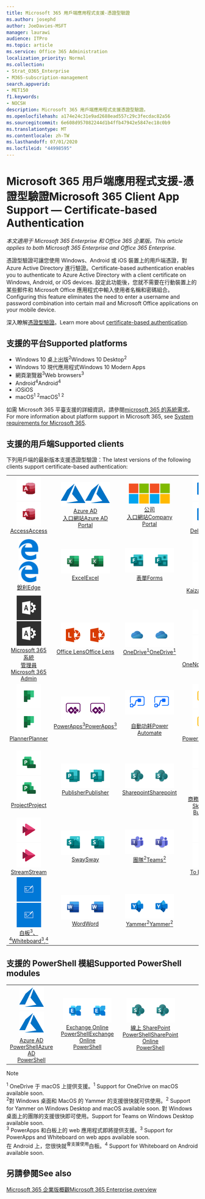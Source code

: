 ```yaml
---
title: Microsoft 365 用戶端應用程式支援-憑證型驗證
ms.author: josephd
author: JoeDavies-MSFT
manager: laurawi
audience: ITPro
ms.topic: article
ms.service: Office 365 Administration
localization_priority: Normal
ms.collection:
- Strat_O365_Enterprise
- M365-subscription-management
search.appverid:
- MET150
f1.keywords:
- NOCSH
description: Microsoft 365 用戶端應用程式支援憑證型驗證。
ms.openlocfilehash: a174e24c31e9ad2688ead557c29c3fecdac82a56
ms.sourcegitcommit: 6e608d957082244d1b4ffb47942e5847ec18c0b9
ms.translationtype: MT
ms.contentlocale: zh-TW
ms.lasthandoff: 07/01/2020
ms.locfileid: "44998595"
---
```

# <a name="microsoft-365-client-app-support--certificate-based-authentication"></a><span data-ttu-id="98755-103">Microsoft 365 用戶端應用程式支援-憑證型驗證</span><span class="sxs-lookup"><span data-stu-id="98755-103">Microsoft 365 Client App Support — Certificate-based Authentication</span></span>

<span data-ttu-id="98755-104">*本文適用于 Microsoft 365 Enterprise 和 Office 365 企業版。*</span><span class="sxs-lookup"><span data-stu-id="98755-104">*This article applies to both Microsoft 365 Enterprise and Office 365 Enterprise.*</span></span>

<span data-ttu-id="98755-105">憑證型驗證可讓您使用 Windows、Android 或 iOS 裝置上的用戶端憑證，對 Azure Active Directory 進行驗證。</span><span class="sxs-lookup"><span data-stu-id="98755-105">Certificate-based authentication enables you to authenticate to Azure Active Directory with a client certificate on Windows, Android, or iOS devices.</span></span> <span data-ttu-id="98755-106">設定此功能後，您就不需要在行動裝置上的某些郵件和 Microsoft Office 應用程式中輸入使用者名稱和密碼組合。</span><span class="sxs-lookup"><span data-stu-id="98755-106">Configuring this feature eliminates the need to enter a username and password combination into certain mail and Microsoft Office applications on your mobile device.</span></span>

<span data-ttu-id="98755-107">深入瞭解[憑證型驗證](https://docs.microsoft.com/azure/active-directory/authentication/active-directory-certificate-based-authentication-get-started)。</span><span class="sxs-lookup"><span data-stu-id="98755-107">Learn more about [certificate-based authentication](https://docs.microsoft.com/azure/active-directory/authentication/active-directory-certificate-based-authentication-get-started).</span></span>

## <a name="supported-platforms"></a><span data-ttu-id="98755-108">支援的平台</span><span class="sxs-lookup"><span data-stu-id="98755-108">Supported platforms</span></span>

 - <span data-ttu-id="98755-109">Windows 10 桌上出版<sup>2</sup></span><span class="sxs-lookup"><span data-stu-id="98755-109">Windows 10 Desktop<sup>2</sup></span></span>
 - <span data-ttu-id="98755-110">Windows 10 現代應用程式</span><span class="sxs-lookup"><span data-stu-id="98755-110">Windows 10 Modern Apps</span></span>
 - <span data-ttu-id="98755-111">網頁瀏覽器<sup>3</sup></span><span class="sxs-lookup"><span data-stu-id="98755-111">Web browsers<sup>3</sup></span></span>
 - <span data-ttu-id="98755-112">Android<sup>4</sup></span><span class="sxs-lookup"><span data-stu-id="98755-112">Android<sup>4</sup></span></span>
 - <span data-ttu-id="98755-113">iOS</span><span class="sxs-lookup"><span data-stu-id="98755-113">iOS</span></span>
 - <span data-ttu-id="98755-114">macOS<sup>1</sup> <sup>2</sup></span><span class="sxs-lookup"><span data-stu-id="98755-114">macOS<sup>1</sup> <sup>2</sup></span></span>

<span data-ttu-id="98755-115">如需 Microsoft 365 平臺支援的詳細資訊，請參閱[microsoft 365 的系統需求](https://products.office.com/office-system-requirements)。</span><span class="sxs-lookup"><span data-stu-id="98755-115">For more information about platform support in Microsoft 365, see [System requirements for Microsoft 365](https://products.office.com/office-system-requirements).</span></span>

## <a name="supported-clients"></a><span data-ttu-id="98755-116">支援的用戶端</span><span class="sxs-lookup"><span data-stu-id="98755-116">Supported clients</span></span>

<span data-ttu-id="98755-117">下列用戶端的最新版本支援憑證型驗證：</span><span class="sxs-lookup"><span data-stu-id="98755-117">The latest versions of the following clients support certificate-based authentication:</span></span>

| | | | | | |
|:---:|:---:|:---:|:---:|:---:|:---:|
| <span data-ttu-id="98755-118">![Access 圖示](media/o365-access-64x64.png)</span><span class="sxs-lookup"><span data-stu-id="98755-118">![Access icon](media/o365-access-64x64.png)</span></span> <br> [<span data-ttu-id="98755-119">Access</span><span class="sxs-lookup"><span data-stu-id="98755-119">Access</span></span>](https://products.office.com/access) | <span data-ttu-id="98755-120">![Azure 圖示](media/o365-azure-64x64.png)</span><span class="sxs-lookup"><span data-stu-id="98755-120">![Azure icon](media/o365-azure-64x64.png)</span></span> <br> [<span data-ttu-id="98755-121">Azure AD <br> 入口網站</span><span class="sxs-lookup"><span data-stu-id="98755-121">Azure AD <br> Portal </span></span>](https://azure.microsoft.com/features/azure-portal/) | <span data-ttu-id="98755-122">![公司入口網站圖示](media/o365-microsoft-64x64.png)</span><span class="sxs-lookup"><span data-stu-id="98755-122">![Company portal icon](media/o365-microsoft-64x64.png)</span></span> <br> [<span data-ttu-id="98755-123">公司 <br> 入口網站</span><span class="sxs-lookup"><span data-stu-id="98755-123">Company <br> Portal </span></span>](https://docs.microsoft.com/intune-user-help/sign-in-to-the-company-portal) | <span data-ttu-id="98755-124">![Delve 圖示](media/o365-delve-64x64.png)</span><span class="sxs-lookup"><span data-stu-id="98755-124">![Delve icon](media/o365-delve-64x64.png)</span></span> <br> [<span data-ttu-id="98755-125">Delve</span><span class="sxs-lookup"><span data-stu-id="98755-125">Delve</span></span>](https://products.office.com/business/intelligent-search) | <span data-ttu-id="98755-126">![Dynamics 365 圖示](media/o365-dynamics365-64x64.png)</span><span class="sxs-lookup"><span data-stu-id="98755-126">![Dynamics 365 icon](media/o365-dynamics365-64x64.png)</span></span> <br> [<span data-ttu-id="98755-127">Dynamics 365</span><span class="sxs-lookup"><span data-stu-id="98755-127">Dynamics 365</span></span>](https://dynamics.microsoft.com) 
| <span data-ttu-id="98755-128">![Edge 圖示](media/o365-edge-64x64.png)</span><span class="sxs-lookup"><span data-stu-id="98755-128">![Edge icon](media/o365-edge-64x64.png)</span></span> <br> [<span data-ttu-id="98755-129">銳利</span><span class="sxs-lookup"><span data-stu-id="98755-129">Edge</span></span>](https://www.microsoft.com/windows/microsoft-edge) | <span data-ttu-id="98755-130">![Excel 圖示](media/o365-excel-64x64.png)</span><span class="sxs-lookup"><span data-stu-id="98755-130">![Excel icon](media/o365-excel-64x64.png)</span></span> <br> [<span data-ttu-id="98755-131">Excel</span><span class="sxs-lookup"><span data-stu-id="98755-131">Excel</span></span>](https://products.office.com/excel) | <span data-ttu-id="98755-132">![表單圖示](media/o365-forms-64x64.png)</span><span class="sxs-lookup"><span data-stu-id="98755-132">![Forms icon](media/o365-forms-64x64.png)</span></span> <br> [<span data-ttu-id="98755-133">表單</span><span class="sxs-lookup"><span data-stu-id="98755-133">Forms</span></span>](https://flow.microsoft.com/connectors/shared_microsoftforms/microsoft-forms/) | <span data-ttu-id="98755-134">![Kaizala 圖示](media/o365-kaizala-64x64.png)</span><span class="sxs-lookup"><span data-stu-id="98755-134">![Kaizala icon](media/o365-kaizala-64x64.png)</span></span> <br> [<span data-ttu-id="98755-135">Kaizala</span><span class="sxs-lookup"><span data-stu-id="98755-135">Kaizala</span></span>](https://products.office.com/en/business/microsoft-kaizala) | <span data-ttu-id="98755-136">![Office.com 圖示](media/o365-office-64x64.png)</span><span class="sxs-lookup"><span data-stu-id="98755-136">![Office.com icon](media/o365-office-64x64.png)</span></span> <br> [<span data-ttu-id="98755-137">Office.com</span><span class="sxs-lookup"><span data-stu-id="98755-137">Office.com</span></span>](https://www.office.com/) 
| <span data-ttu-id="98755-138">![Office 365 系統管理員圖示](media/o365-o365admin-64x64.png)</span><span class="sxs-lookup"><span data-stu-id="98755-138">![Office 365 Admin icon](media/o365-o365admin-64x64.png)</span></span> <br> [<span data-ttu-id="98755-139">Microsoft 365 系統 <br> 管理員</span><span class="sxs-lookup"><span data-stu-id="98755-139">Microsoft 365 <br> Admin</span></span>](https://products.office.com/business/manage-office-365-admin-app) | <span data-ttu-id="98755-140">![鏡頭圖示](media/o365-lens-64x64.png)</span><span class="sxs-lookup"><span data-stu-id="98755-140">![Lens icon](media/o365-lens-64x64.png)</span></span> <br> [<span data-ttu-id="98755-141">Office Lens</span><span class="sxs-lookup"><span data-stu-id="98755-141">Office Lens</span></span>](https://www.microsoft.com/p/office-lens/9wzdncrfj3t8?activetab=pivot%3Aoverviewtab) | <span data-ttu-id="98755-142">![商務用 OneDrive 圖示](media/o365-OneDrive-64x64.png)</span><span class="sxs-lookup"><span data-stu-id="98755-142">![OneDrive for Business icon](media/o365-OneDrive-64x64.png)</span></span> <br> [<span data-ttu-id="98755-143">OneDrive<sup>1</sup></span><span class="sxs-lookup"><span data-stu-id="98755-143">OneDrive<sup>1</sup></span></span>](https://products.office.com/onedrive-for-business/online-cloud-storage) |  <span data-ttu-id="98755-144">![OneNote 圖示](media/o365-OneNote-64x64.png)</span><span class="sxs-lookup"><span data-stu-id="98755-144">![OneNote icon](media/o365-OneNote-64x64.png)</span></span> <br> [<span data-ttu-id="98755-145">OneNote</span><span class="sxs-lookup"><span data-stu-id="98755-145">OneNote</span></span>](https://products.office.com/onenote) | <span data-ttu-id="98755-146">![Outlook 圖示](media/o365-outlook-64x64.png)</span><span class="sxs-lookup"><span data-stu-id="98755-146">![Outlook icon](media/o365-outlook-64x64.png)</span></span> <br> [<span data-ttu-id="98755-147">Outlook</span><span class="sxs-lookup"><span data-stu-id="98755-147">Outlook</span></span>](https://products.office.com/outlook) 
| <span data-ttu-id="98755-148">![Planner 圖示](media/o365-planner-64x64.png)</span><span class="sxs-lookup"><span data-stu-id="98755-148">![Planner icon](media/o365-planner-64x64.png)</span></span> <br> [<span data-ttu-id="98755-149">Planner</span><span class="sxs-lookup"><span data-stu-id="98755-149">Planner</span></span>](https://products.office.com/business/task-management-software) | <span data-ttu-id="98755-150">![PowerApps 圖示](media/o365-powerapps-64x64.png)</span><span class="sxs-lookup"><span data-stu-id="98755-150">![PowerApps icon](media/o365-powerapps-64x64.png)</span></span> <br> [<span data-ttu-id="98755-151">PowerApps<sup>3</sup></span><span class="sxs-lookup"><span data-stu-id="98755-151">PowerApps<sup>3</sup></span></span>](https://powerapps.microsoft.com) | <span data-ttu-id="98755-152">![電源自動圖示](media/o365-flow-64x64.png)</span><span class="sxs-lookup"><span data-stu-id="98755-152">![Power Automate icon](media/o365-flow-64x64.png)</span></span> <br> [<span data-ttu-id="98755-153"><br>自動功耗</span><span class="sxs-lookup"><span data-stu-id="98755-153">Power <br> Automate</span></span>](https://flow.microsoft.com) | <span data-ttu-id="98755-154">![PowerBI 圖示](media/o365-powerbi-64x64.png)</span><span class="sxs-lookup"><span data-stu-id="98755-154">![PowerBI icon](media/o365-powerbi-64x64.png)</span></span> <br> [<span data-ttu-id="98755-155">Power BI</span><span class="sxs-lookup"><span data-stu-id="98755-155">Power BI</span></span>](https://powerbi.microsoft.com)| <span data-ttu-id="98755-156">![PowerPoint 圖示](media/o365-powerpoint-64x64.png)</span><span class="sxs-lookup"><span data-stu-id="98755-156">![PowerPoint icon](media/o365-powerpoint-64x64.png)</span></span> <br> [<span data-ttu-id="98755-157">PowerPoint</span><span class="sxs-lookup"><span data-stu-id="98755-157">PowerPoint</span></span>](https://products.office.com/powerpoint) 
| <span data-ttu-id="98755-158">![Project 圖示](media/o365-project-64x64.png)</span><span class="sxs-lookup"><span data-stu-id="98755-158">![Project icon](media/o365-project-64x64.png)</span></span> <br> [<span data-ttu-id="98755-159">Project</span><span class="sxs-lookup"><span data-stu-id="98755-159">Project</span></span>](https://products.office.com/project) | <span data-ttu-id="98755-160">![Publisher 圖示](media/o365-publisher-64x64.png)</span><span class="sxs-lookup"><span data-stu-id="98755-160">![Publisher icon](media/o365-publisher-64x64.png)</span></span> <br> [<span data-ttu-id="98755-161">Publisher</span><span class="sxs-lookup"><span data-stu-id="98755-161">Publisher</span></span>](https://products.office.com/publisher) | <span data-ttu-id="98755-162">![SharePoint 圖示](media/o365-sharepoint-64x64.png)</span><span class="sxs-lookup"><span data-stu-id="98755-162">![SharePoint icon](media/o365-sharepoint-64x64.png)</span></span> <br> [<span data-ttu-id="98755-163">Sharepoint</span><span class="sxs-lookup"><span data-stu-id="98755-163">Sharepoint</span></span>](https://products.office.com/sharepoint) | <span data-ttu-id="98755-164">![商務用 Skype 圖示](media/o365-skypeforbusiness-64x64.png)</span><span class="sxs-lookup"><span data-stu-id="98755-164">![Skype for Business icon](media/o365-skypeforbusiness-64x64.png)</span></span> <br> [<span data-ttu-id="98755-165">商務用 Skype <br></span><span class="sxs-lookup"><span data-stu-id="98755-165">Skype for <br> Business</span></span>](https://www.skype.com/business/) | <span data-ttu-id="98755-166">![粘滯音符圖示](media/o365-stickynotes-64x64.png)</span><span class="sxs-lookup"><span data-stu-id="98755-166">![Sticky Notes icon](media/o365-stickynotes-64x64.png)</span></span> <br> [<span data-ttu-id="98755-167">粘滯音符</span><span class="sxs-lookup"><span data-stu-id="98755-167">Sticky Notes</span></span>](https://www.microsoft.com/p/microsoft-sticky-notes/9nblggh4qghw) 
| <span data-ttu-id="98755-168">![Stream 圖示](media/o365-stream-64x64.png)</span><span class="sxs-lookup"><span data-stu-id="98755-168">![Stream icon](media/o365-stream-64x64.png)</span></span> <br> [<span data-ttu-id="98755-169">Stream</span><span class="sxs-lookup"><span data-stu-id="98755-169">Stream</span></span>](https://stream.microsoft.com) | <span data-ttu-id="98755-170">![Sway 圖示](media/o365-sway-64x64.png)</span><span class="sxs-lookup"><span data-stu-id="98755-170">![Sway icon](media/o365-sway-64x64.png)</span></span> <br> [<span data-ttu-id="98755-171">Sway</span><span class="sxs-lookup"><span data-stu-id="98755-171">Sway</span></span>](https://sway.com) | <span data-ttu-id="98755-172">![Teams 圖示](media/o365-teams-64x64.png)</span><span class="sxs-lookup"><span data-stu-id="98755-172">![Teams icon](media/o365-teams-64x64.png)</span></span> <br> [<span data-ttu-id="98755-173">團隊<sup>2</sup></span><span class="sxs-lookup"><span data-stu-id="98755-173">Teams<sup>2</sup></span></span>](https://products.office.com/microsoft-teams/group-chat-software) | <span data-ttu-id="98755-174">![待辦事項圖示](media/o365-todo-64x64.png)</span><span class="sxs-lookup"><span data-stu-id="98755-174">![To Do icon](media/o365-todo-64x64.png)</span></span> <br> [<span data-ttu-id="98755-175">To Do</span><span class="sxs-lookup"><span data-stu-id="98755-175">To Do</span></span>](https://todo.microsoft.com) | <span data-ttu-id="98755-176">![Visio 圖示](media/o365-visio-64x64.png)</span><span class="sxs-lookup"><span data-stu-id="98755-176">![Visio icon](media/o365-visio-64x64.png)</span></span> <br> [<span data-ttu-id="98755-177">Visio</span><span class="sxs-lookup"><span data-stu-id="98755-177">Visio</span></span>](https://products.office.com/visio/flowchart-software) 
| <span data-ttu-id="98755-178">![Whiteboard 圖示](media/o365-whiteboard-64x64.png)</span><span class="sxs-lookup"><span data-stu-id="98755-178">![Whiteboard icon](media/o365-whiteboard-64x64.png)</span></span> <br> [<span data-ttu-id="98755-179">白板<sup>3</sup>、<sup>4</sup></span><span class="sxs-lookup"><span data-stu-id="98755-179">Whiteboard<sup>3</sup>,<sup>4</sup></span></span>](https://whiteboard.microsoft.com/) | <span data-ttu-id="98755-180">![Word 圖示](media/o365-word-64x64.png)</span><span class="sxs-lookup"><span data-stu-id="98755-180">![Word icon](media/o365-word-64x64.png)</span></span> <br> [<span data-ttu-id="98755-181">Word</span><span class="sxs-lookup"><span data-stu-id="98755-181">Word</span></span>](https://products.office.com/word) | <span data-ttu-id="98755-182">![Yammer 圖示](media/o365-yammer-64x64.png)</span><span class="sxs-lookup"><span data-stu-id="98755-182">![Yammer icon](media/o365-yammer-64x64.png)</span></span> <br> [<span data-ttu-id="98755-183">Yammer<sup>2</sup></span><span class="sxs-lookup"><span data-stu-id="98755-183">Yammer<sup>2</sup></span></span>](https://products.office.com/yammer/yammer-overview) |

## <a name="supported-powershell-modules"></a><span data-ttu-id="98755-184">支援的 PowerShell 模組</span><span class="sxs-lookup"><span data-stu-id="98755-184">Supported PowerShell modules</span></span>

| | | | | | |
|:---:|:---:|:---:|:---:|:---:|:---:|
| <span data-ttu-id="98755-185">![Azure 圖示](media/o365-azure-64x64.png)</span><span class="sxs-lookup"><span data-stu-id="98755-185">![Azure icon](media/o365-azure-64x64.png)</span></span> <br> [<span data-ttu-id="98755-186">Azure AD <br> PowerShell</span><span class="sxs-lookup"><span data-stu-id="98755-186">Azure AD <br> PowerShell</span></span>](https://docs.microsoft.com/powershell/azure/active-directory/overview?view=azureadps-2.0) | <span data-ttu-id="98755-187">![Exchange 圖示](media/o365-exchange-64x64.png)</span><span class="sxs-lookup"><span data-stu-id="98755-187">![Exchange icon](media/o365-exchange-64x64.png)</span></span> <br> [<span data-ttu-id="98755-188">Exchange Online <br> PowerShell</span><span class="sxs-lookup"><span data-stu-id="98755-188">Exchange Online <br> PowerShell</span></span>](https://docs.microsoft.com/powershell/exchange/exchange-online/exchange-online-powershell?view=exchange-ps) | <span data-ttu-id="98755-189">![SharePoint 圖示](media/o365-sharepoint-64x64.png)</span><span class="sxs-lookup"><span data-stu-id="98755-189">![SharePoint icon](media/o365-sharepoint-64x64.png)</span></span> <br> [<span data-ttu-id="98755-190">線上 SharePoint <br> PowerShell</span><span class="sxs-lookup"><span data-stu-id="98755-190">SharePoint Online <br> PowerShell</span></span>](https://docs.microsoft.com/powershell/sharepoint/sharepoint-online/connect-sharepoint-online)

> [!NOTE]
> <span data-ttu-id="98755-191"><sup>1</sup> OneDrive 于 macOS 上提供支援。</span><span class="sxs-lookup"><span data-stu-id="98755-191"><sup>1</sup> Support for OneDrive on macOS available soon.</span></span> <br>
> <span data-ttu-id="98755-192"><sup>2</sup>對 Windows 桌面和 MacOS 的 Yammer 的支援很快就可供使用。</span><span class="sxs-lookup"><span data-stu-id="98755-192"><sup>2</sup> Support for Yammer on Windows Desktop and macOS available soon.</span></span> <span data-ttu-id="98755-193">對 Windows 桌面上的團隊的支援很快即可使用。</span><span class="sxs-lookup"><span data-stu-id="98755-193">Support for Teams on Windows Desktop available soon.</span></span><br>
> <span data-ttu-id="98755-194"><sup>3</sup> PowerApps 和白板上的 web 應用程式即將提供支援。</span><span class="sxs-lookup"><span data-stu-id="98755-194"><sup>3</sup> Support for PowerApps and Whiteboard on web apps available soon.</span></span> <br>
> <span data-ttu-id="98755-195">在 Android 上，您很快就<sup>會支援使用</sup>白板。</span><span class="sxs-lookup"><span data-stu-id="98755-195"><sup>4</sup> Support for Whiteboard on Android available soon.</span></span>

## <a name="see-also"></a><span data-ttu-id="98755-196">另請參閱</span><span class="sxs-lookup"><span data-stu-id="98755-196">See also</span></span>

[<span data-ttu-id="98755-197">Microsoft 365 企業版概觀</span><span class="sxs-lookup"><span data-stu-id="98755-197">Microsoft 365 Enterprise overview</span></span>](https://docs.microsoft.com/microsoft-365/enterprise/microsoft-365-overview)
